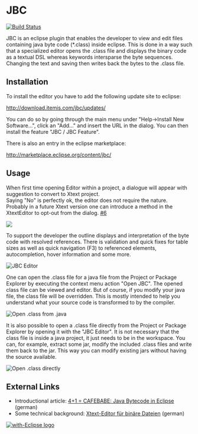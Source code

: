 # JBC

[![Build Status](https://travis-ci.org/itemis/jbc.svg?branch=master)](https://travis-ci.org/itemis/jbc)

JBC is an eclipse plugin that enables the developer to view and edit files containing java byte code (*.class) inside eclipse.
This is done in a way such that a specialized editor opens the .class file and displays the binary code as a textual DSL whereas keywords intersparse the byte sequences.
Changing the text and saving then writes back the bytes to the .class file.

## Installation

To install the editor you have to add the following update site to eclipse:

http://download.itemis.com/jbc/updates/

You can do so by going through the main menu under "Help->Install New Software...", click an "Add..." and insert the URL in the dialog. You can then install the feature "JBC / JBC Feature".

There is also an entry in the eclipse marketplace:

http://marketplace.eclipse.org/content/jbc/

## Usage

When first time opening Editor within a project, a dialogue will appear with suggestion to convert to Xtext project.  
Saying "No" is perfectly ok, the editor does not require the nature.  
Probably in a future Xtext version one can introduce a method in the XtextEditor to opt-out from the dialog.
[#6](https://github.com/itemis/jbc/issues/6)

![](https://user-images.githubusercontent.com/1614482/35332903-c09ea550-0147-11e8-9f1b-d2eb17a696b3.png)

To support the developer the outline displays and interpretation of the byte code with resolved references.
There is validation and quick fixes for table sizes as well as quick navigation (F3) to referenced elements, autocompletion, hover information and some more.

![JBC Editor](com.itemis.jbc.website/screenshots/JBCEditor.png)

One can open the .class file for a java file from the Project or Package Explorer by executing the context menu action "Open JBC". The opened class file can be viewed and editor. But of course, if you modify your java file, the class file will be overridden. This is mostly intended to help you understand what your source code is transformed to by the compiler.

![Open .class from .java](com.itemis.jbc.website/screenshots/OpenFromJava.png)

It is also possible to open a .class file directly from the Project or Package Explorer by opening it with the "JBC Editor". It is not necessary that the class file is inside a java project, it just needs to be in the workspace. You can, for example, extract some jar, modify the included .class files and write them back to the jar. This way you can modify existing jars without having the source available.

![Open .class directly](com.itemis.jbc.website/screenshots/OpenFromClass.png)

## External Links

- Introductional article: [4+1 = CAFEBABE: Java Bytecode in Eclipse](https://blogs.itemis.com/de/41-cafebabe-java-bytecode-in-eclipse) (german)
- Some technical background: [Xtext-Editor für binäre Dateien](https://blogs.itemis.com/de/xtext-editor-fuer-binaere-dateien) (german)

<a href="http://with-eclipse.github.io/" target="_blank">
<img alt="with-Eclipse logo" src="http://with-eclipse.github.io/with-eclipse-0.jpg" />
</a>
